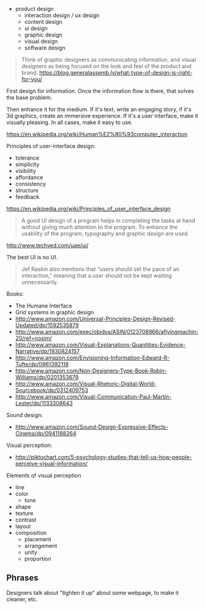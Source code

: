 
- product design
  - interaction design / ux design
  - content design
  - ui design
  - graphic design
  - visual design
  - software design

> Think of graphic designers as communicating information, and visual designers as being focused on the look and feel of the product and brand. https://blog.generalassemb.ly/what-type-of-design-is-right-for-you/

First design for information. Once the information flow is there, that solves the base problem.

Then enhance it for the medium. If it's text, write an engaging story, if it's 3d graphics, create an immersive experience. If it's a user interface, make it visually pleasing. In all cases, make it easy to use.

https://en.wikipedia.org/wiki/Human%E2%80%93computer_interaction

Principles of user-interface design:

- tolerance
- simplicity
- visibility
- affordance
- consistency
- structure
- feedback

https://en.wikipedia.org/wiki/Principles_of_user_interface_design

> A good UI design of a program helps in completing the tasks at hand without giving much attention to the program. To enhance the usability of the program, typography and graphic design are used.

http://www.techved.com/uae/ui/

The best UI is no UI.

> Jef Raskin also mentions that "users should set the pace of an interaction," meaning that a user should not be kept waiting unnecessarily.

Books:

- The Humane Interface
- Grid systems in graphic design
- http://www.amazon.com/Universal-Principles-Design-Revised-Updated/dp/1592535879
- http://www.amazon.com/exec/obidos/ASIN/0123708966/aflyingmachin-20/ref=nosim/
- http://www.amazon.com/Visual-Explanations-Quantities-Evidence-Narrative/dp/1930824157
- http://www.amazon.com/Envisioning-Information-Edward-R-Tufte/dp/0961392118
- http://www.amazon.com/Non-Designers-Type-Book-Robin-Williams/dp/0201353679
- http://www.amazon.com/Visual-Rhetoric-Digital-World-Sourcebook/dp/0312409753
- http://www.amazon.com/Visual-Communication-Paul-Martin-Lester/dp/1133308643

Sound design:

- http://www.amazon.com/Sound-Design-Expressive-Effects-Cinema/dp/0941188264

Visual perception:

- http://piktochart.com/5-psychology-studies-that-tell-us-how-people-perceive-visual-information/

Elements of visual perception

- line
- color
  - tone
- shape
- texture
- contrast
- layout
- composition
  - placement
  - arrangement
  - unity
  - proportion

## Phrases

Designers talk about "tighten it up" about some webpage, to make it cleaner, etc.
